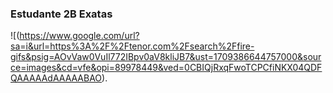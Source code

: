### Estudante 2B Exatas
![(https://www.google.com/url?sa=i&url=https%3A%2F%2Ftenor.com%2Fsearch%2Ffire-gifs&psig=AOvVaw0VuIl772IBpv0aV8kliJB7&ust=1709386644757000&source=images&cd=vfe&opi=89978449&ved=0CBIQjRxqFwoTCPCfiNKX04QDFQAAAAAdAAAAABAO).
<!--
**felipeDRIFT/felipeDRIFT** is a ✨ _special_ ✨ repository because its `README.md` (this file) appears on your GitHub profile.

Here are some ideas to get you started:

- 🔭 I’m currently working on ...
- 🌱 I’m currently learning ...
- 👯 I’m looking to collaborate on ...
- 🤔 I’m looking for help with ...
- 💬 Ask me about ...
- 📫 How to reach me: ...
- 😄 Pronouns: ...
- ⚡ Fun fact: ...
-->

